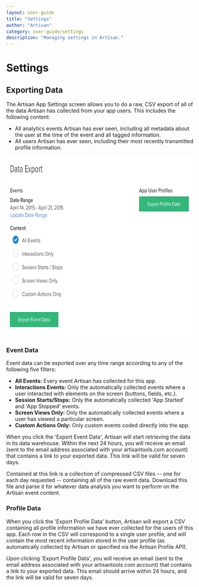 ```yaml
---
layout: user-guide
title: "Settings"
author: "Artisan"
category: user-guide/settings
description: "Managing settings in Artisan."
---
```

# Settings

## Exporting Data

The Artisan App Settings screen allows you to do a raw, CSV export of all of the data Artisan has collected from your app users.  This includes the following content:

* All analytics events Artisan has ever seen, including all metadata about the user at the time of the event and all tagged information.
* All users Artisan has ever seen, including their most recently transmitted profile information.

<img src="/images/screens/settings-data-export-698-485.png" height="485" width="698" class="border-full" alt="Artisan Settings export example." />

### Event Data

Event data can be exported over any time range according to any of the following five filters:

* **All Events:** Every event Artisan has collected for this app.
* **Interactions Events:** Only the automatically collected events where a user interacted with elements on the screen (buttons, fields, etc.).
* **Session Starts/Stops:** Only the automatically collected 'App Started' and 'App Stopped' events.
* **Screen Views Only:** Only the automatically collected events where a user has viewed a particular screen.
* **Custom Actions Only:** Only custom events coded directly into the app.

When you click the 'Export Event Data', Artisan will start retrieving the data in its data warehouse.  Within the next 24 hours, you will receive an email (sent to the email address associated with your artisantools.com account) that contains a link to your exported data.  This link will be valid for seven days.

Contained at this link is a collection of compressed CSV files -- one for each day requested -- containing all of the raw event data.  Download this file and parse it for whatever data analysis you want to perform on the Artisan event content.

### Profile Data

When you click the 'Export Profile Data' button, Artisan will export a CSV containing all profile information we have ever collected for the users of this app.  Each row in the CSV will correspond to a single user profile, and will contain the most recent information stored in the user profile (as automatically collected by Artisan or specified via the Aritsan Profile API).

Upon clicking 'Export Profile Data', you will receive an email (sent to the email address associated with your artisantools.com account) that contains a link to your exported data.  This email should arrive within 24 hours, and the link will be valid for seven days.

